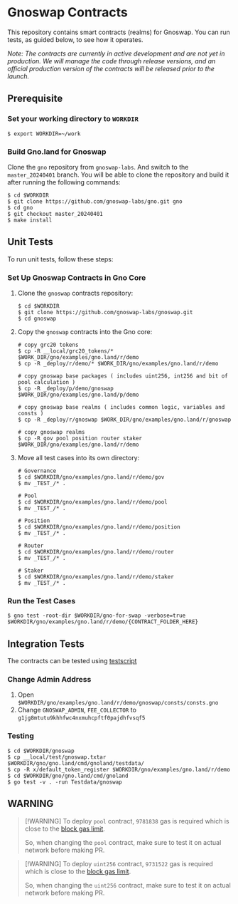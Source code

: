 # Gnoswap Contracts

This repository contains smart contracts (realms) for Gnoswap. You can run tests, as guided below, to see how it operates.

_Note: The contracts are currently in active development and are not yet in production. We will manage the code through release versions, and an official production version of the contracts will be released prior to the launch._

## Prerequisite

### Set your working directory to `WORKDIR`

```
$ export WORKDIR=~/work
```

### Build Gno.land for Gnoswap

Clone the `gno` repository from `gnoswap-labs`. And switch to the `master_20240401` branch. You will be able to clone the repository and build it after running the following commands:

```
$ cd $WORKDIR
$ git clone https://github.com/gnoswap-labs/gno.git gno
$ cd gno
$ git checkout master_20240401
$ make install
```

## Unit Tests

To run unit tests, follow these steps:

### Set Up Gnoswap Contracts in Gno Core

1. Clone the `gnoswap` contracts repository:

   ```
   $ cd $WORKDIR
   $ git clone https://github.com/gnoswap-labs/gnoswap.git
   $ cd gnoswap
   ```

2. Copy the `gnoswap` contracts into the Gno core:

   ```
   # copy grc20 tokens
   $ cp -R __local/grc20_tokens/* $WORK_DIR/gno/examples/gno.land/r/demo
   $ cp -R _deploy/r/demo/* $WORK_DIR/gno/examples/gno.land/r/demo

   # copy gnoswap base packages ( includes uint256, int256 and bit of pool calculation )
   $ cp -R _deploy/p/demo/gnoswap $WORK_DIR/gno/examples/gno.land/p/demo

   # copy gnoswap base realms ( includes common logic, variables and consts )
   $ cp -R _deploy/r/gnoswap $WORK_DIR/gno/examples/gno.land/r/gnoswap

   # copy gnoswap realms
   $ cp -R gov pool position router staker $WORK_DIR/gno/examples/gno.land/r/demo
   ```

3. Move all test cases into its own directory:

   ```
   # Governance
   $ cd $WORKDIR/gno/examples/gno.land/r/demo/gov
   $ mv _TEST_/* .

   # Pool
   $ cd $WORKDIR/gno/examples/gno.land/r/demo/pool
   $ mv _TEST_/* .

   # Position
   $ cd $WORKDIR/gno/examples/gno.land/r/demo/position
   $ mv _TEST_/* .

   # Router
   $ cd $WORKDIR/gno/examples/gno.land/r/demo/router
   $ mv _TEST_/* .

   # Staker
   $ cd $WORKDIR/gno/examples/gno.land/r/demo/staker
   $ mv _TEST_/* .
   ```

### Run the Test Cases

```
$ gno test -root-dir $WORKDIR/gno-for-swap -verbose=true $WORKDIR/gno/examples/gno.land/r/demo/{CONTRACT_FOLDER_HERE}
```

## Integration Tests

The contracts can be tested using [testscript](https://github.com/gnolang/gno/blob/d54ca62749f79a6992da520e1659ba0dbbdd980b/gno.land/pkg/integration/doc.go)

### Change Admin Address

1. Open `$WORKDIR/gno/examples/gno.land/r/demo/gnoswap/consts/consts.gno`
2. Change `GNOSWAP_ADMIN`, `FEE_COLLECTOR` to `g1jg8mtutu9khhfwc4nxmuhcpftf0pajdhfvsqf5`

### Testing

```
$ cd $WORKDIR/gnoswap
$ cp __local/test/gnoswap.txtar $WORKDIR/gno/gno.land/cmd/gnoland/testdata/
$ cp -R x/default_token_register $WORKDIR/gno/examples/gno.land/r/demo
$ cd $WORKDIR/gno/gno.land/cmd/gnoland
$ go test -v . -run Testdata/gnoswap
```

## WARNING

> [!WARNING] To deploy `pool` contract, `9781838` gas is required which is close to the [block gas limit](https://github.com/gnolang/gno/blob/831bb6f92e1a2217242169dab1f4fd1f87e5eaa0/tm2/pkg/bft/types/params.go#L26-L27).
>
> So, when changing the `pool` contract, make sure to test it on actual network before making PR.

> [!WARNING] To deploy `uint256` contract, `9731522` gas is required which is close to the [block gas limit](https://github.com/gnolang/gno/blob/831bb6f92e1a2217242169dab1f4fd1f87e5eaa0/tm2/pkg/bft/types/params.go#L26-L27).
>
> So, when changing the `uint256` contract, make sure to test it on actual network before making PR.
